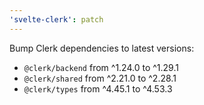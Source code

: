 ```yaml
---
'svelte-clerk': patch
---
```


Bump Clerk dependencies to latest versions:

- `@clerk/backend` from ^1.24.0 to ^1.29.1
- `@clerk/shared` from ^2.21.0 to ^2.28.1
- `@clerk/types` from ^4.45.1 to ^4.53.3

